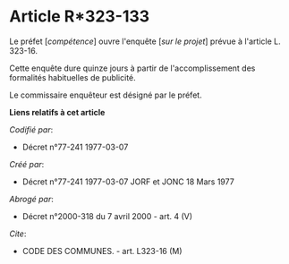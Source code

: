 # Article R*323-133

Le préfet [*compétence*] ouvre l'enquête [*sur le projet*] prévue à l'article L. 323-16.

Cette enquête dure quinze jours à partir de l'accomplissement des formalités habituelles de publicité.

Le commissaire enquêteur est désigné par le préfet.

**Liens relatifs à cet article**

_Codifié par_:

  - Décret n°77-241 1977-03-07

_Créé par_:

  - Décret n°77-241 1977-03-07 JORF et JONC 18 Mars 1977

_Abrogé par_:

  - Décret n°2000-318 du 7 avril 2000 - art. 4 (V)

_Cite_:

  - CODE DES COMMUNES. - art. L323-16 (M)
